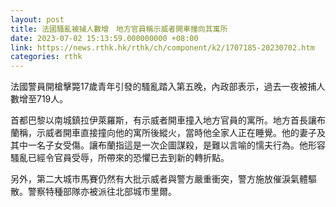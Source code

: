 ```yaml
---
layout: post
title: 法國騷亂被捕人數增　地方官員稱示威者開車撞向其寓所
date: 2023-07-02 15:13:59.000000000 +08:00
link: https://news.rthk.hk/rthk/ch/component/k2/1707185-20230702.htm
categories: rthk
---
```


法國警員開槍擊斃17歲青年引發的騷亂踏入第五晚，內政部表示，過去一夜被捕人數增至719人。

首都巴黎以南城鎮拉伊萊羅斯，有示威者開車撞入地方官員的寓所。地方首長讓布蘭稱，示威者開車直接撞向他的寓所後縱火，當時他全家人正在睡覺。他的妻子及其中一名子女受傷。讓布蘭指這是一次企圖謀殺，是難以言喻的懦夫行為。他形容騷亂已經令官員受辱，所帶來的恐懼已去到新的轉折點。

另外，第二大城市馬賽仍然有大批示威者與警方嚴重衝突，警方施放催淚氣體驅散。警察特種部隊亦被派往北部城市里爾。
